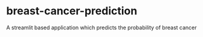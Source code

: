 # breast-cancer-prediction
A streamlit based application which predicts the probability of breast cancer
